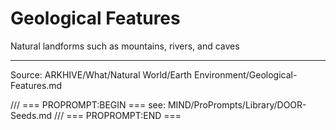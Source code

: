 # Geological Features

Natural landforms such as mountains, rivers, and caves

---
Source: ARKHIVE/What/Natural World/Earth Environment/Geological-Features.md

/// === PROPROMPT:BEGIN ===
see: MIND/ProPrompts/Library/DOOR-Seeds.md
/// === PROPROMPT:END ===
